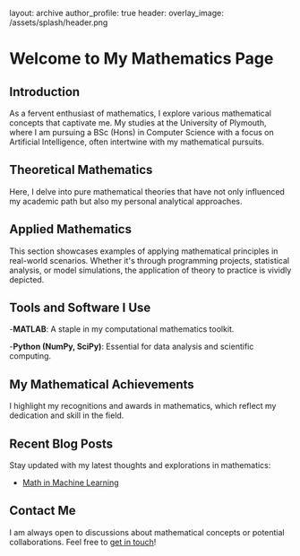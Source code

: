 layout: archive
author_profile: true
header:
overlay_image: /assets/splash/header.png

# Welcome to My Mathematics Page

## Introduction

As a fervent enthusiast of mathematics, I explore various mathematical concepts that captivate me. My studies at the University of Plymouth, where I am pursuing a BSc (Hons) in Computer Science with a focus on Artificial Intelligence, often intertwine with my mathematical pursuits.

## Theoretical Mathematics

Here, I delve into pure mathematical theories that have not only influenced my academic path but also my personal analytical approaches.

## Applied Mathematics

This section showcases examples of applying mathematical principles in real-world scenarios. Whether it's through programming projects, statistical analysis, or model simulations, the application of theory to practice is vividly depicted.

## Tools and Software I Use

-**MATLAB**: A staple in my computational mathematics toolkit.

-**Python (NumPy, SciPy)**: Essential for data analysis and scientific computing.

## My Mathematical Achievements

I highlight my recognitions and awards in mathematics, which reflect my dedication and skill in the field.

## Recent Blog Posts

Stay updated with my latest thoughts and explorations in mathematics:

- [Math in Machine Learning](/posts/math-in-ml)

## Contact Me

I am always open to discussions about mathematical concepts or potential collaborations. Feel free to [get in touch](mailto:email@example.com)!
